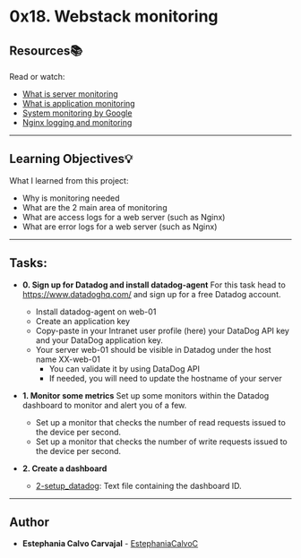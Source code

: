 # 0x18. Webstack monitoring

## Resources:books:
Read or watch:
* [What is server monitoring](https://intranet.hbtn.io/rltoken/m8e7smqRz3k4PUBnv0zB7g)
* [What is application monitoring](https://intranet.hbtn.io/rltoken/fGzCCVr7lwNEvarE8u1HRQ)
* [System monitoring by Google](https://intranet.hbtn.io/rltoken/h6WV2iIVUCL-atjFIu6TZA)
* [Nginx logging and monitoring](https://intranet.hbtn.io/rltoken/ZUIlnid6NphRWIaGZ3MTZQ)

---
## Learning Objectives:bulb:
What I learned from this project:

* Why is monitoring needed
* What are the 2 main area of monitoring
* What are access logs for a web server (such as Nginx)
* What are error logs for a web server (such as Nginx)

---
## Tasks:

* **0. Sign up for Datadog and install datadog-agent**
  For this task head to https://www.datadoghq.com/ and sign up for a free Datadog account.
    * Install datadog-agent on web-01
    * Create an application key
    * Copy-paste in your Intranet user profile (here) your DataDog API key and your DataDog application key.
    * Your server web-01 should be visible in Datadog under the host name XX-web-01
      * You can validate it by using DataDog API
      * If needed, you will need to update the hostname of your server

* **1. Monitor some metrics**
  Set up some monitors within the Datadog dashboard to monitor and alert you of a few.
    * Set up a monitor that checks the number of read requests issued to the device per second.
    * Set up a monitor that checks the number of write requests issued to the device per second.

* **2. Create a dashboard**
  * [2-setup_datadog](./2-setup_datadog): Text file containing
  the dashboard ID.

---

## Author
* **Estephania Calvo Carvajal** - [EstephaniaCalvoC](https://github.com/EstephaniaCalvoC)